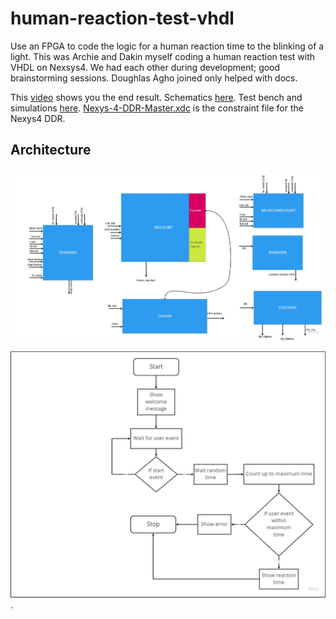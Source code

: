 # human-reaction-test-vhdl
Use an FPGA to code the logic for a human reaction time to the blinking of a light. This was Archie and Dakin myself coding a human reaction test with VHDL on Nexsys4. We had each other during development; good brainstorming sessions. Doughlas Agho joined only helped with docs.

This [video](demo/Vhdl.mp4) shows you the end result. Schematics [here](rtl_schematic.pdf). Test bench and simulations [here](./Schematics/). [Nexys-4-DDR-Master.xdc](./Nexys-4-DDR-Master.xdc) is the constraint file for the Nexys4 DDR.

## Architecture
![Block diagram](demo/components.jpg)

![Flow chart](demo/flow-chart.jpg).


